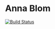 # Anna Blom

[![Build Status](https://travis-ci.com/alexanderalmstrom/anna-blom.svg?token=DLrhtGXz6xQdz6WmNyMd&branch=master)](https://travis-ci.com/alexanderalmstrom/anna-blom)
